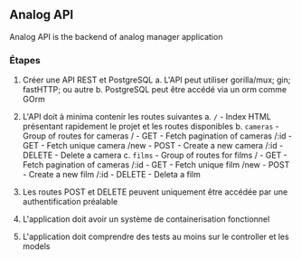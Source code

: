 ## Analog API

Analog API is the backend of analog manager application

### Étapes

1. Créer une API REST et PostgreSQL
a. L'API peut utiliser gorilla/mux; gin; fastHTTP; ou autre
b. PostgreSQL peut être accédé via un orm comme GOrm

2. L'API doit à minima contenir les routes suivantes
a. `/` - Index HTML présentant rapidement le projet et les routes disponibles
b. `cameras` - Group of routes for cameras
	/ - GET - Fetch pagination of cameras
	/:id - GET - Fetch unique camera
	/new - POST - Create a new camera
	/:id - DELETE - Delete a camera
c. `films` - Group of routes for films
	/ - GET - Fetch pagination of cameras
	/:id - GET - Fetch unique film
	/new - POST - Create a new film
	/:id - DELETE - Deleta a film

3. Les routes POST et DELETE peuvent uniquement être accédée par une authentification préalable

4. L'application doit avoir un système de containerisation fonctionnel

5. L'application doit comprendre des tests au moins sur le controller et les models


